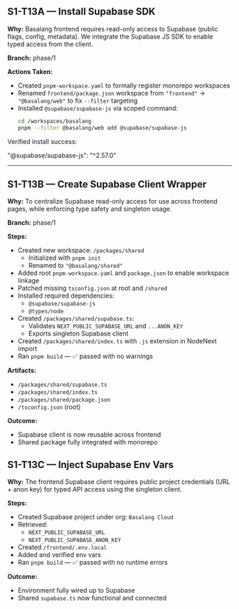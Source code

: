 ## S1-T13A — Install Supabase SDK

**Why:** Basalang frontend requires read-only access to Supabase (public flags, config, metadata). We integrate the Supabase JS SDK to enable typed access from the client.

**Branch:** phase/1

**Actions Taken:**
- Created `pnpm-workspace.yaml` to formally register monorepo workspaces
- Renamed `frontend/package.json` workspace from `"frontend"` → `"@basalang/web"` to fix `--filter` targeting
- Installed `@supabase/supabase-js` via scoped command:
  ```bash
  cd /workspaces/basalang
  pnpm --filter @basalang/web add @supabase/supabase-js

Verified install success:

"@supabase/supabase-js": "^2.57.0"

---

## S1-T13B — Create Supabase Client Wrapper

**Why:** To centralize Supabase read-only access for use across frontend pages, while enforcing type safety and singleton usage.

**Branch:** phase/1

**Steps:**
- Created new workspace: `/packages/shared`
  - Initialized with `pnpm init`
  - Renamed to `"@basalang/shared"`
- Added root `pnpm-workspace.yaml` and `package.json` to enable workspace linkage
- Patched missing `tsconfig.json` at root and `/shared`
- Installed required dependencies:
  - `@supabase/supabase-js`
  - `@types/node`
- Created `/packages/shared/supabase.ts`:
  - Validates `NEXT_PUBLIC_SUPABASE_URL` and `...ANON_KEY`
  - Exports singleton Supabase client
- Created `/packages/shared/index.ts` with `.js` extension in NodeNext import
- Ran `pnpm build` — ✅ passed with no warnings

**Artifacts:**
- `/packages/shared/supabase.ts`
- `/packages/shared/index.ts`
- `/packages/shared/package.json`
- `/tsconfig.json` (root)

**Outcome:**
- Supabase client is now reusable across frontend
- Shared package fully integrated with monorepo

## S1-T13C — Inject Supabase Env Vars

**Why:** The frontend Supabase client requires public project credentials (URL + anon key) for typed API access using the singleton client.

**Steps:**
- Created Supabase project under org: `Basalang Cloud`
- Retrieved:
  - `NEXT_PUBLIC_SUPABASE_URL`
  - `NEXT_PUBLIC_SUPABASE_ANON_KEY`
- Created `/frontend/.env.local`
- Added and verified env vars
- Ran `pnpm build` — ✅ passed with no runtime errors

**Outcome:**
- Environment fully wired up to Supabase
- Shared `supabase.ts` now functional and connected





